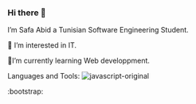 ### Hi there 👋

I’m Safa Abid a Tunisian Software Engineering Student.

👀 I’m interested in IT.

🌱I’m currently learning Web developpment.

Languages and Tools:
![javascript-original](https://user-images.githubusercontent.com/83448722/190692239-10b7e1cf-9db1-4eb3-b571-fa8f0f3e5d7d.svg)


:bootstrap:
